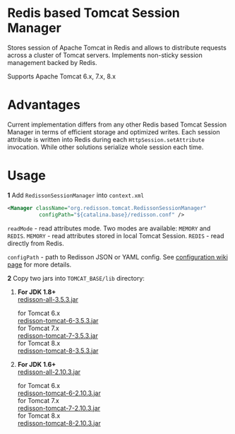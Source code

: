 Redis based Tomcat Session Manager
===

Stores session of Apache Tomcat in Redis and allows to distribute requests across a cluster of Tomcat servers. Implements non-sticky session management backed by Redis.  

Supports Apache Tomcat 6.x, 7.x, 8.x

Advantages
===

Current implementation differs from any other Redis based Tomcat Session Manager in terms of efficient storage and optimized writes. Each session attribute is written into Redis during each `HttpSession.setAttribute` invocation. While other solutions serialize whole session each time.

Usage
===

**1** Add `RedissonSessionManager` into `context.xml`
   
   ```xml
<Manager className="org.redisson.tomcat.RedissonSessionManager"
	         configPath="${catalina.base}/redisson.conf" />
   ```
   `readMode` - read attributes mode. Two modes are available: `MEMORY` and `REDIS`. `MEMORY` - read attributes stored in local Tomcat Session. `REDIS` - read directly from Redis.  
   
   `configPath` - path to Redisson JSON or YAML config. See [configuration wiki page](https://github.com/redisson/redisson/wiki/2.-Configuration) for more details.


**2** Copy two jars into `TOMCAT_BASE/lib` directory:
  
1. __For JDK 1.8+__  
      [redisson-all-3.5.3.jar](https://repository.sonatype.org/service/local/artifact/maven/redirect?r=central-proxy&g=org.redisson&a=redisson-all&v=3.5.3&e=jar)
  
      for Tomcat 6.x  
      [redisson-tomcat-6-3.5.3.jar](https://repository.sonatype.org/service/local/artifact/maven/redirect?r=central-proxy&g=org.redisson&a=redisson-tomcat-6&v=3.5.3&e=jar)  
      for Tomcat 7.x  
      [redisson-tomcat-7-3.5.3.jar](https://repository.sonatype.org/service/local/artifact/maven/redirect?r=central-proxy&g=org.redisson&a=redisson-tomcat-7&v=3.5.3&e=jar)  
      for Tomcat 8.x  
      [redisson-tomcat-8-3.5.3.jar](https://repository.sonatype.org/service/local/artifact/maven/redirect?r=central-proxy&g=org.redisson&a=redisson-tomcat-8&v=3.5.3&e=jar)
  
2. __For JDK 1.6+__  
      [redisson-all-2.10.3.jar](https://repository.sonatype.org/service/local/artifact/maven/redirect?r=central-proxy&g=org.redisson&a=redisson-all&v=2.10.3&e=jar)
  
      for Tomcat 6.x  
      [redisson-tomcat-6-2.10.3.jar](https://repository.sonatype.org/service/local/artifact/maven/redirect?r=central-proxy&g=org.redisson&a=redisson-tomcat-6&v=2.10.3&e=jar)  
      for Tomcat 7.x  
      [redisson-tomcat-7-2.10.3.jar](https://repository.sonatype.org/service/local/artifact/maven/redirect?r=central-proxy&g=org.redisson&a=redisson-tomcat-7&v=2.10.3&e=jar)  
      for Tomcat 8.x  
      [redisson-tomcat-8-2.10.3.jar](https://repository.sonatype.org/service/local/artifact/maven/redirect?r=central-proxy&g=org.redisson&a=redisson-tomcat-8&v=2.10.3&e=jar)


